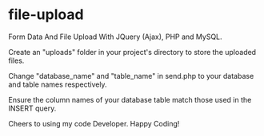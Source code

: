 # file-upload
Form Data And File Upload With JQuery (Ajax), PHP and MySQL.

Create an "uploads" folder in your project's directory to store the uploaded files.

Change "database_name" and "table_name" in send.php to your database and table names respectively.

Ensure the column names of your database table match those used in the INSERT query.

Cheers to using my code Developer. Happy Coding!
